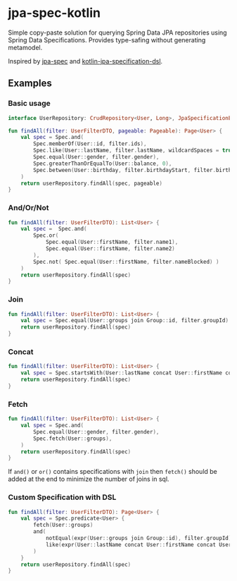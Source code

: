 # jpa-spec-kotlin

Simple copy-paste solution for querying Spring Data JPA repositories using Spring Data Specifications. Provides type-safing without generating metamodel. 

Inspired by [jpa-spec](https://github.com/wenhao/jpa-spec) and  [kotlin-jpa-specification-dsl](https://github.com/consoleau/kotlin-jpa-specification-dsl).

## Examples

### Basic usage

```kotlin
interface UserRepository: CrudRepository<User, Long>, JpaSpecificationExecutor<User>
```

```kotlin
fun findAll(filter: UserFilterDTO, pageable: Pageable): Page<User> {
    val spec = Spec.and(
        Spec.memberOf(User::id, filter.ids),
        Spec.like(User::lastName, filter.lastName, wildcardSpaces = true), // wildcardSpaces replaces ' ' with '%'
        Spec.equal(User::gender, filter.gender),
        Spec.greaterThanOrEqualTo(User::balance, 0),
        Spec.between(User::birthday, filter.birthdayStart, filter.birthdayEnd)
    )
    return userRepository.findAll(spec, pageable)
}
```

### And/Or/Not

```kotlin
fun findAll(filter: UserFilterDTO): List<User> {
    val spec =  Spec.and(
        Spec.or(
            Spec.equal(User::firstName, filter.name1),
            Spec.equal(User::firstName, filter.name2)
        ),
        Spec.not( Spec.equal(User::firstName, filter.nameBlocked) )
    )
    return userRepository.findAll(spec)
}
```

### Join

```kotlin
fun findAll(filter: UserFilterDTO): List<User> {
    val spec = Spec.equal(User::groups join Group::id, filter.groupId)
    return userRepository.findAll(spec)
}
```

### Concat

```kotlin
fun findAll(filter: UserFilterDTO): List<User> {
    val spec = Spec.startsWith(User::lastName concat User::firstName concat User::middleName, filter.fullname, wildcardSpaces = true)
    return userRepository.findAll(spec)
}
```

### Fetch

```kotlin
fun findAll(filter: UserFilterDTO): List<User> {
    val spec = Spec.and(
        Spec.equal(User::gender, filter.gender),
        Spec.fetch(User::groups), 
    )
    return userRepository.findAll(spec)
}
```
If `and()` or `or()` contains specifications with `join` then `fetch()` should be added at the end to minimize the number of joins in sql.

### Custom Specification with DSL

```kotlin
fun findAll(filter: UserFilterDTO): Page<User> {
    val spec = Spec.predicate<User> {
        fetch(User::groups)
        and(
            notEqual(expr(User::groups join Group::id), filter.groupId),
            like(expr(User::lastName concat User::firstName concat User::middleName), filter.fullname)
        )
    }
    return userRepository.findAll(spec)
}
```